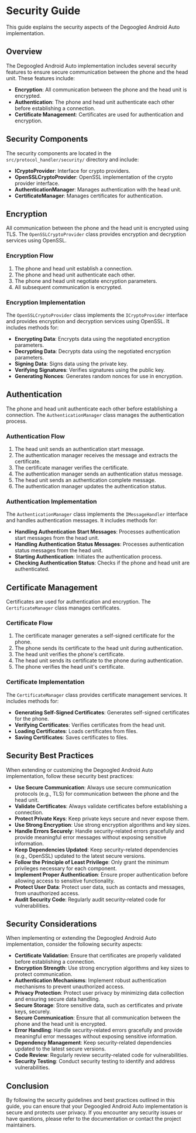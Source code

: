 # Security Guide

This guide explains the security aspects of the Degoogled Android Auto implementation.

## Overview

The Degoogled Android Auto implementation includes several security features to ensure secure communication between the phone and the head unit. These features include:

- **Encryption**: All communication between the phone and the head unit is encrypted.
- **Authentication**: The phone and head unit authenticate each other before establishing a connection.
- **Certificate Management**: Certificates are used for authentication and encryption.

## Security Components

The security components are located in the `src/protocol_handler/security/` directory and include:

- **ICryptoProvider**: Interface for crypto providers.
- **OpenSSLCryptoProvider**: OpenSSL implementation of the crypto provider interface.
- **AuthenticationManager**: Manages authentication with the head unit.
- **CertificateManager**: Manages certificates for authentication.

## Encryption

All communication between the phone and the head unit is encrypted using TLS. The `OpenSSLCryptoProvider` class provides encryption and decryption services using OpenSSL.

### Encryption Flow

1. The phone and head unit establish a connection.
2. The phone and head unit authenticate each other.
3. The phone and head unit negotiate encryption parameters.
4. All subsequent communication is encrypted.

### Encryption Implementation

The `OpenSSLCryptoProvider` class implements the `ICryptoProvider` interface and provides encryption and decryption services using OpenSSL. It includes methods for:

- **Encrypting Data**: Encrypts data using the negotiated encryption parameters.
- **Decrypting Data**: Decrypts data using the negotiated encryption parameters.
- **Signing Data**: Signs data using the private key.
- **Verifying Signatures**: Verifies signatures using the public key.
- **Generating Nonces**: Generates random nonces for use in encryption.

## Authentication

The phone and head unit authenticate each other before establishing a connection. The `AuthenticationManager` class manages the authentication process.

### Authentication Flow

1. The head unit sends an authentication start message.
2. The authentication manager receives the message and extracts the certificate.
3. The certificate manager verifies the certificate.
4. The authentication manager sends an authentication status message.
5. The head unit sends an authentication complete message.
6. The authentication manager updates the authentication status.

### Authentication Implementation

The `AuthenticationManager` class implements the `IMessageHandler` interface and handles authentication messages. It includes methods for:

- **Handling Authentication Start Messages**: Processes authentication start messages from the head unit.
- **Handling Authentication Status Messages**: Processes authentication status messages from the head unit.
- **Starting Authentication**: Initiates the authentication process.
- **Checking Authentication Status**: Checks if the phone and head unit are authenticated.

## Certificate Management

Certificates are used for authentication and encryption. The `CertificateManager` class manages certificates.

### Certificate Flow

1. The certificate manager generates a self-signed certificate for the phone.
2. The phone sends its certificate to the head unit during authentication.
3. The head unit verifies the phone's certificate.
4. The head unit sends its certificate to the phone during authentication.
5. The phone verifies the head unit's certificate.

### Certificate Implementation

The `CertificateManager` class provides certificate management services. It includes methods for:

- **Generating Self-Signed Certificates**: Generates self-signed certificates for the phone.
- **Verifying Certificates**: Verifies certificates from the head unit.
- **Loading Certificates**: Loads certificates from files.
- **Saving Certificates**: Saves certificates to files.

## Security Best Practices

When extending or customizing the Degoogled Android Auto implementation, follow these security best practices:

- **Use Secure Communication**: Always use secure communication protocols (e.g., TLS) for communication between the phone and the head unit.
- **Validate Certificates**: Always validate certificates before establishing a connection.
- **Protect Private Keys**: Keep private keys secure and never expose them.
- **Use Strong Encryption**: Use strong encryption algorithms and key sizes.
- **Handle Errors Securely**: Handle security-related errors gracefully and provide meaningful error messages without exposing sensitive information.
- **Keep Dependencies Updated**: Keep security-related dependencies (e.g., OpenSSL) updated to the latest secure versions.
- **Follow the Principle of Least Privilege**: Only grant the minimum privileges necessary for each component.
- **Implement Proper Authentication**: Ensure proper authentication before allowing access to sensitive functionality.
- **Protect User Data**: Protect user data, such as contacts and messages, from unauthorized access.
- **Audit Security Code**: Regularly audit security-related code for vulnerabilities.

## Security Considerations

When implementing or extending the Degoogled Android Auto implementation, consider the following security aspects:

- **Certificate Validation**: Ensure that certificates are properly validated before establishing a connection.
- **Encryption Strength**: Use strong encryption algorithms and key sizes to protect communication.
- **Authentication Mechanisms**: Implement robust authentication mechanisms to prevent unauthorized access.
- **Privacy Protection**: Protect user privacy by minimizing data collection and ensuring secure data handling.
- **Secure Storage**: Store sensitive data, such as certificates and private keys, securely.
- **Secure Communication**: Ensure that all communication between the phone and the head unit is encrypted.
- **Error Handling**: Handle security-related errors gracefully and provide meaningful error messages without exposing sensitive information.
- **Dependency Management**: Keep security-related dependencies updated to the latest secure versions.
- **Code Review**: Regularly review security-related code for vulnerabilities.
- **Security Testing**: Conduct security testing to identify and address vulnerabilities.

## Conclusion

By following the security guidelines and best practices outlined in this guide, you can ensure that your Degoogled Android Auto implementation is secure and protects user privacy. If you encounter any security issues or have questions, please refer to the documentation or contact the project maintainers.